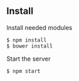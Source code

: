 
## Install

Install needed modules

    $ npm install
    $ bower install

Start the server

    $ npm start
